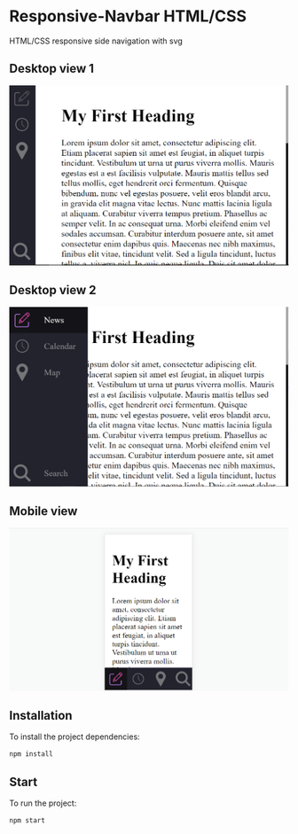 # Responsive-Navbar HTML/CSS

HTML/CSS responsive side navigation with svg

## Desktop view 1

![Desktop 1](/img/Desktop1.png)

## Desktop view 2

![Desktop 2](/img/Desktop2.png)

## Mobile view

![Mobile view](/img/Mobile.png)

## Installation

To install the project dependencies:

```bash
npm install
```

## Start

To run the project:

```bash
npm start
```
